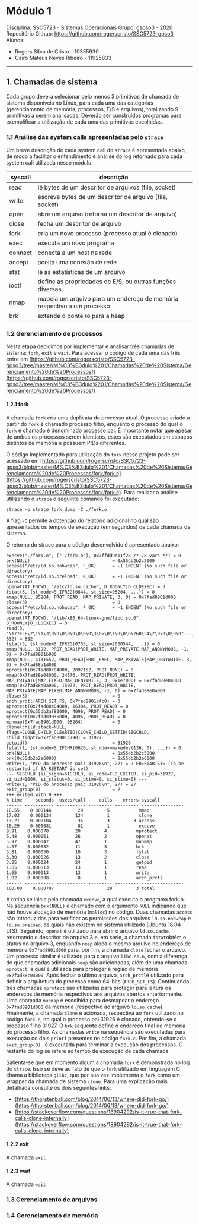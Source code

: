 # Módulo 1

Disciplina: SSC5723 - Sistemas Operacionais
Grupo: gspso3 - 2020
Repositório Github: https://github.com/rogerscristo/SSC5723-gpso3
Alunos: 
- Rogers Silva de Cristo - 10355930
- Cairo Mateus Neves Ribeiro - 11925833
___
## 1.  Chamadas de sistema
 Cada grupo deverá selecionar pelo menos 3 primitivas de chamada de sistema disponíveis no Linux, para cada uma das categorias (gerenciamento de memória, processos, E/S e arquivos), totalizando 9 primitivas a serem analisadas. Deverão ser construídos programas para exemplificar a utilização de cada uma das primitivas escolhidas.  

### 1.1 Análise das system calls apresentadas pelo `strace`
Um breve descrição de cada system call do `strace` é apresentada abaixo, de modo a facilitar o entendimento e análise do log retornado para cada system call utilizada nesse módulo.

|syscall|descrição  |
|--|--|
| read | lê bytes de um descritor de arquivos (file, socket) |
| write | escreve bytes de um descritor de arquivo (file, socket) |
| open | abre um arquivo (retorna um descritor de arquivo) |
| close | fecha um descritor de arquivo |
| fork | cria um novo processo (processo atual é clonado) |
| exec | executa um novo programa |
| connect | conecta a um host na rede |
| accept | aceita uma conexão de rede |
| stat | lê as estatísticas de um arquivo |
| ioctl | define as propriedades de E/S, ou outras funções diversas |
| nmap | mapeia um arquivo para um endereço de memória respectivo a um processo |
| brk | extende o ponteiro para a heap |

### 1.2 Gerenciamento de processos
Nesta etapa decidimos por implementar e analisar três chamadas de sistema: `fork`, `exit` e `wait`. Para acessar o código de cada uma das três entre em [https://github.com/rogerscristo/SSC5723-gpso3/tree/master/M%C3%B3dulo%201/Chamadas%20de%20Sistema/Gerenciamento%20de%20Processos/](https://github.com/rogerscristo/SSC5723-gpso3/tree/master/M%C3%B3dulo%201/Chamadas%20de%20Sistema/Gerenciamento%20de%20Processos/)

#### 1.2.1	fork
A chamada `fork` cria uma duplicata do processo atual. O processo criado a partir do `fork` é chamado processo filho, enquanto o processo do qual o `fork` é chamado é denominado processo pai. É importante notar que apesar de ambos os processos serem identicos, estes são executados em espaços distintos de memória e possuem PIDs diferentes.

O código implementado para utilização do `fork` nesse projeto pode ser acessado em [https://github.com/rogerscristo/SSC5723-gpso3/blob/master/M%C3%B3dulo%201/Chamadas%20de%20Sistema/Gerenciamento%20de%20Processos/fork/fork.c](https://github.com/rogerscristo/SSC5723-gpso3/blob/master/M%C3%B3dulo%201/Chamadas%20de%20Sistema/Gerenciamento%20de%20Processos/fork/fork.c). Para realizar a análise utilizando o `strace` o seguinte comando foi executado:

    strace -o strace_fork_dump -C ./fork.o

A flag `-C` permite a obtenção do relatório adicional no qual são apresentados os tempos de execução (em segundos) de cada chamada de sistema.

O retorno do strace para o código desenvolvido é apresentado abaixo:

    execve("./fork.o", ["./fork.o"], 0x7ffdd9d11f28 /* 78 vars */) = 0
    brk(NULL)                               = 0x55db2b2c5000
    access("/etc/ld.so.nohwcap", F_OK)      = -1 ENOENT (No such file or directory)
    access("/etc/ld.so.preload", R_OK)      = -1 ENOENT (No such file or directory)
    openat(AT_FDCWD, "/etc/ld.so.cache", O_RDONLY|O_CLOEXEC) = 3
    fstat(3, {st_mode=S_IFREG|0644, st_size=95204, ...}) = 0
    mmap(NULL, 95204, PROT_READ, MAP_PRIVATE, 3, 0) = 0x7fad8901d000
    close(3)                                = 0
    access("/etc/ld.so.nohwcap", F_OK)      = -1 ENOENT (No such file or directory)
    openat(AT_FDCWD, "/lib/x86_64-linux-gnu/libc.so.6", O_RDONLY|O_CLOEXEC) = 3
    read(3, "\177ELF\2\1\1\3\0\0\0\0\0\0\0\0\3\0>\0\1\0\0\0\260\34\2\0\0\0\0\0"..., 832) = 832
    fstat(3, {st_mode=S_IFREG|0755, st_size=2030544, ...}) = 0
    mmap(NULL, 8192, PROT_READ|PROT_WRITE, MAP_PRIVATE|MAP_ANONYMOUS, -1, 0) = 0x7fad8901b000
    mmap(NULL, 4131552, PROT_READ|PROT_EXEC, MAP_PRIVATE|MAP_DENYWRITE, 3, 0) = 0x7fad88a1d000
    mprotect(0x7fad88c04000, 2097152, PROT_NONE) = 0
    mmap(0x7fad88e04000, 24576, PROT_READ|PROT_WRITE, MAP_PRIVATE|MAP_FIXED|MAP_DENYWRITE, 3, 0x1e7000) = 0x7fad88e04000
    mmap(0x7fad88e0a000, 15072, PROT_READ|PROT_WRITE, MAP_PRIVATE|MAP_FIXED|MAP_ANONYMOUS, -1, 0) = 0x7fad88e0a000
    close(3)                                = 0
    arch_prctl(ARCH_SET_FS, 0x7fad8901c4c0) = 0
    mprotect(0x7fad88e04000, 16384, PROT_READ) = 0
    mprotect(0x55db2af80000, 4096, PROT_READ) = 0
    mprotect(0x7fad89035000, 4096, PROT_READ) = 0
    munmap(0x7fad8901d000, 95204)           = 0
    clone(child_stack=NULL, flags=CLONE_CHILD_CLEARTID|CLONE_CHILD_SETTID|SIGCHLD, child_tidptr=0x7fad8901c790) = 31927
    getpid()                                = 31926
    fstat(1, {st_mode=S_IFCHR|0620, st_rdev=makedev(136, 0), ...}) = 0
    brk(NULL)                               = 0x55db2b2c5000
    brk(0x55db2b2e6000)                     = 0x55db2b2e6000
    write(1, "PID do processo pai: 31926\n", 27) = ? ERESTARTSYS (To be restarted if SA_RESTART is set)
    --- SIGCHLD {si_signo=SIGCHLD, si_code=CLD_EXITED, si_pid=31927, si_uid=1000, si_status=0, si_utime=0, si_stime=0} ---
    write(1, "PID do processo pai: 31926\n", 27) = 27
    exit_group(0)                           = ?
    +++ exited with 0 +++
    % time     seconds  usecs/call     calls    errors syscall
    ------ ----------- ----------- --------- --------- ----------------
    18.55    0.000146          29         5           mmap
    17.03    0.000134         134         1           clone
    13.21    0.000104          35         3         3 access
    10.29    0.000081          81         1           execve
    9.91    0.000078          20         4           mprotect
    6.48    0.000051          26         2           openat
    5.97    0.000047          47         1           munmap
    4.07    0.000032          11         3           brk
    3.81    0.000030          10         3           fstat
    3.30    0.000026          13         2           close
    3.05    0.000024          24         1           getpid
    1.65    0.000013          13         1           read
    1.65    0.000013          13         1           write
    1.02    0.000008           8         1           arch_prctl
    ------ ----------- ----------- --------- --------- ----------------
    100.00    0.000787                    29         3 total


A rotina se inicia pela chamada `execve`, a qual executa o programa fork.o. Na sequência `brk(NULL)` é chamado com o argumento `NULL` indicando que não houve alocação de memória (`malloc`) no código. Duas chamadas `access` são introduzidas para verificar as permissões dos arquivos `ld.so.nohwcap` e `ld.so.preload`, os quais não existem no sistema utilizado (Ubuntu 18.04 LTS). Seguindo, `openat` é utilizado para abrir o arquivo `ld.so.cache`, retornando o descritor de arquivo 3 e, em série, a chamada `fstat`obtém o status do arquivo 3, enquando `nmap` aloca o mesmo arquivo no endereço de memória `0x7fad8901d000` para, por fim, a chamada `close` fechar o arquivo. Um processo similar é utilizado para o arquivo `libc.so.6`, com a diferença de que chamadas adicionais `nmap` são adicionadas, além de uma chamada `mprotect`, a qual é utilizada para proteger a região de memória `0x7fad88c04000`.  Após fechar o último arquivo, `arch_prctl`é utilizado para definir a arquitetura do processo como 64-bits (`ARCH_SET_FS`). Continuando, três chamadas `mprotect` são utilizadas para proteger para leitura os endereços de memória respectivos aos arquivos abertos anteriormente. Uma chamada `munmap` é escolhida para desmapear o endereço `0x7fad8901d000` da memória (respectivo ao arquivo `ld.so.cache`). Finalmente, a chamada `clone` é acionada, respectiva ao `fork` utilizado no código `fork.c`, no qual o processo pai 31926 é clonado, obtendo-se o processo filho 31927. O `brk` sequente define o endereço final de memória do processo filho. As chamadas `write` na sequência são executadas para execução do dois `printf` presentes no código `fork.c`. Por fim, a chamada `exit_group(0) ` é executada para terminar a execução dos processos. O restante do log se refere ao tempo de execução de cada chamada.

Salienta-se que em momento algum a chamada `fork` é demonstrada no log do `strace`. Isso se deve ao fato de que o `fork` utilizado em linguagem C chama a biblioteca `glibc`, que por sua vez implementa o `fork` como um wrapper da chamada de sistema `clone`. Para uma explicação mais detalhada consulte os dois seguintes links:

 - [https://thorstenball.com/blog/2014/06/13/where-did-fork-go/](https://thorstenball.com/blog/2014/06/13/where-did-fork-go/)
 - [https://stackoverflow.com/questions/18904292/is-it-true-that-fork-calls-clone-internally](https://stackoverflow.com/questions/18904292/is-it-true-that-fork-calls-clone-internally)

#### 1.2.2	exit
A chamada `exit` 

#### 1.2.3	wait
A chamada `wait` 

### 1.3 Gerenciamento de arquivos

### 1.4 Gerenciamento de memória